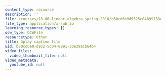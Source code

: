 ```yaml
---
content_type: resource
description: ''
file: /courses/18-06-linear-algebra-spring-2010/b30cd6e0d9325c04899133e39acb64b4_HgC1l_6ySkc.srt
file_type: application/x-subrip
learning_resource_types: []
ocw_type: OCWFile
resourcetype: Other
title: 3play caption file
uid: b30cd6e0-d932-5c04-8991-33e39acb64b4
video_files:
  video_thumbnail_file: null
video_metadata:
  youtube_id: null
---
```

